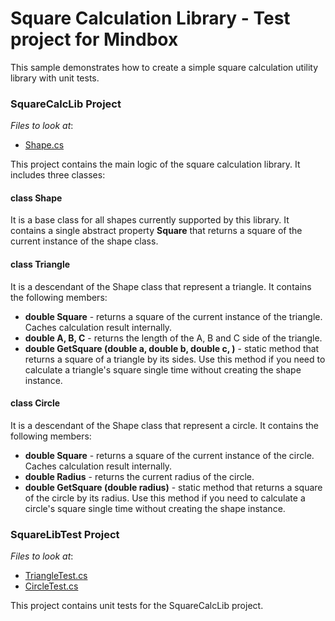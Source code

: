 # Square Calculation Library - Test project for Mindbox


This sample demonstrates how to create a simple square calculation utility library with unit tests.
### SquareCalcLib Project
<!-- default file list -->
*Files to look at*:

* [Shape.cs](./SquereCalcLib/SquereCalcLib/Shape.cs)
<!-- default file list end -->
This project contains the main logic of the square calculation library. It includes three classes:
#### class Shape
It is a base class for all shapes currently supported by this library. It contains a single abstract property **Square** that returns a square of the current instance of the shape class.

#### class Triangle
It is a descendant of the Shape class that represent a triangle. It contains the following members:
* **double Square** - returns a square of the current instance of the triangle. Caches calculation result internally. 
*  **double A, B, C** - returns the length of the A, B and C side of the triangle.
* **double GetSquare (double a, double b, double c, )** - static method that returns a square of a triangle by its sides. Use this method if you need to calculate a triangle's square single time without creating the shape instance.

#### class Circle
It is a descendant of the Shape class that represent a circle. It contains the following members:
* **double Square** - returns a square of the current instance of the circle. Caches calculation result internally. 
*  **double Radius** - returns the current radius of the circle.
* **double GetSquare (double radius)** - static method that  returns a square of the circle by its radius. Use this method if you need to calculate a circle's square single time without creating the shape instance.

### SquareLibTest Project
<!-- default file list -->
*Files to look at*:

* [TriangleTest.cs](./SquereCalcLib/SquareLibTest/TriangleTest.cs)
* [CircleTest.cs](./SquereCalcLib/SquareLibTest/CircleTest.cs)
<!-- default file list end -->
This project contains unit tests for the SquareCalcLib project. 
